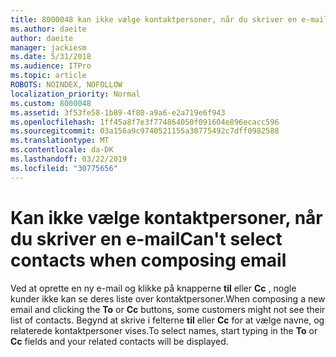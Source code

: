 ```yaml
---
title: 8000048 kan ikke vælge kontaktpersoner, når du skriver en e-mail i Outlook.com
ms.author: daeite
author: daeite
manager: jackiesm
ms.date: 5/31/2018
ms.audience: ITPro
ms.topic: article
ROBOTS: NOINDEX, NOFOLLOW
localization_priority: Normal
ms.custom: 8000048
ms.assetid: 3f53fe58-1b89-4f80-a9a6-e2a719e6f943
ms.openlocfilehash: 1ff45a8f7e3f774864050f091604e896ecacc596
ms.sourcegitcommit: 03a156a9c9740521155a30775492c7dff0982588
ms.translationtype: MT
ms.contentlocale: da-DK
ms.lasthandoff: 03/22/2019
ms.locfileid: "30775656"
---
```

# <a name="cant-select-contacts-when-composing-email"></a><span data-ttu-id="94a42-102">Kan ikke vælge kontaktpersoner, når du skriver en e-mail</span><span class="sxs-lookup"><span data-stu-id="94a42-102">Can't select contacts when composing email</span></span>

<span data-ttu-id="94a42-103">Ved at oprette en ny e-mail og klikke på knapperne **til** eller **Cc** , nogle kunder ikke kan se deres liste over kontaktpersoner.</span><span class="sxs-lookup"><span data-stu-id="94a42-103">When composing a new email and clicking the **To** or **Cc** buttons, some customers might not see their list of contacts.</span></span> <span data-ttu-id="94a42-104">Begynd at skrive i felterne **til** eller **Cc** for at vælge navne, og relaterede kontaktpersoner vises.</span><span class="sxs-lookup"><span data-stu-id="94a42-104">To select names, start typing in the **To** or **Cc** fields and your related contacts will be displayed.</span></span> 
  

